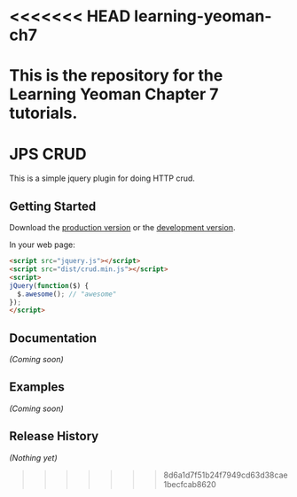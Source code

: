 <<<<<<< HEAD
learning-yeoman-ch7
===================

This is the repository for the Learning Yeoman Chapter 7 tutorials.
=======
# JPS CRUD

This is a simple jquery plugin for doing HTTP crud.

## Getting Started

Download the [production version][min] or the [development version][max].

[min]: https://raw.github.com/jonniespratley/jquery-crud/master/dist/jquery.crud.min.js
[max]: https://raw.github.com/jonniespratley/jquery-crud/master/dist/jquery.crud.js

In your web page:

```html
<script src="jquery.js"></script>
<script src="dist/crud.min.js"></script>
<script>
jQuery(function($) {
  $.awesome(); // "awesome"
});
</script>
```

## Documentation
_(Coming soon)_

## Examples
_(Coming soon)_

## Release History
_(Nothing yet)_
>>>>>>> 8d6a1d7f51b24f7949cd63d38cae1becfcab8620

